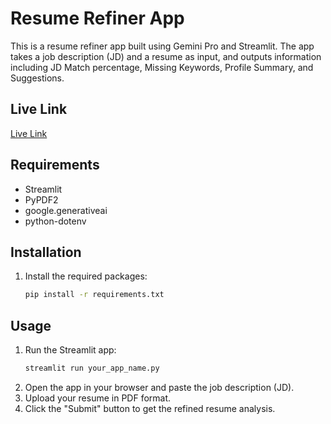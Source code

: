 # Resume Refiner App

This is a resume refiner app built using Gemini Pro and Streamlit. The app takes a job description (JD) and a resume as input, and outputs information including JD Match percentage, Missing Keywords, Profile Summary, and Suggestions.

## Live Link
[Live Link](https://resumerefiner.streamlit.app/)

## Requirements
- Streamlit
- PyPDF2
- google.generativeai
- python-dotenv

## Installation
1. Install the required packages:
   ```bash
   pip install -r requirements.txt
   ```

## Usage
1. Run the Streamlit app:
   ```bash
   streamlit run your_app_name.py
   ```
2. Open the app in your browser and paste the job description (JD).
3. Upload your resume in PDF format.
4. Click the "Submit" button to get the refined resume analysis.

